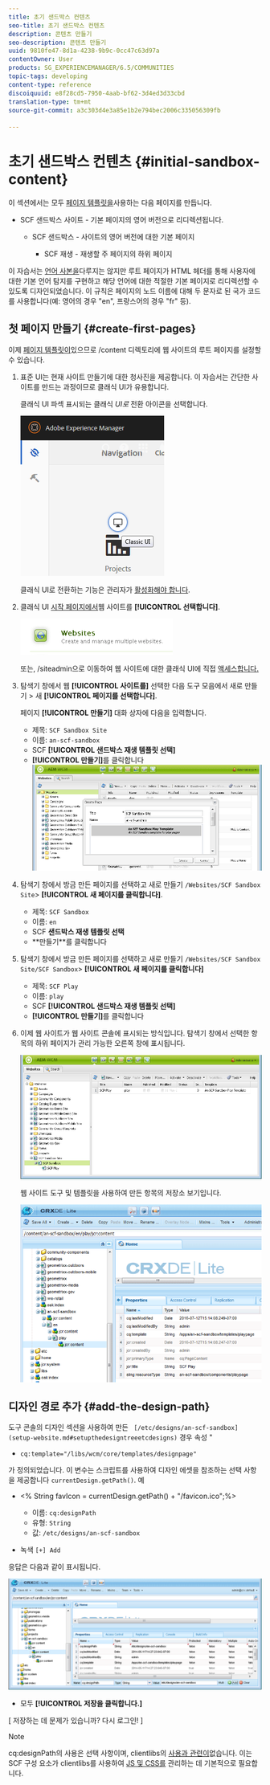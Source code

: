 ```yaml
---
title: 초기 샌드박스 컨텐츠
seo-title: 초기 샌드박스 컨텐츠
description: 콘텐츠 만들기
seo-description: 콘텐츠 만들기
uuid: 9810fe47-8d1a-4238-9b9c-0cc47c63d97a
contentOwner: User
products: SG_EXPERIENCEMANAGER/6.5/COMMUNITIES
topic-tags: developing
content-type: reference
discoiquuid: e8f28cd5-7950-4aab-bf62-3d4ed3d33cbd
translation-type: tm+mt
source-git-commit: a3c303d4e3a85e1b2e794bec2006c335056309fb

---
```



# 초기 샌드박스 컨텐츠 {#initial-sandbox-content}

이 섹션에서는 모두 [페이지 템플릿을](initial-app.md#createthepagetemplate)사용하는 다음 페이지를 만듭니다.

* SCF 샌드박스 사이트 - 기본 페이지의 영어 버전으로 리디렉션됩니다.

   * SCF 샌드박스 - 사이트의 영어 버전에 대한 기본 페이지

      * SCF 재생 - 재생할 주 페이지의 하위 페이지

이 자습서는 [언어 사본을](../../help/sites-administering/tc-prep.md)다루지는 않지만 루트 페이지가 HTML 헤더를 통해 사용자에 대한 기본 언어 탐지를 구현하고 해당 언어에 대한 적절한 기본 페이지로 리디렉션할 수 있도록 디자인되었습니다. 이 규칙은 페이지의 노드 이름에 대해 두 문자로 된 국가 코드를 사용합니다(예: 영어의 경우 &quot;en&quot;, 프랑스어의 경우 &quot;fr&quot; 등).

## 첫 페이지 만들기 {#create-first-pages}

이제 [페이지 템플릿이](initial-app.md#createthepagetemplate)있으므로 /content 디렉토리에 웹 사이트의 루트 페이지를 설정할 수 있습니다.

1. 표준 UI는 현재 사이트 만들기에 대한 청사진을 제공합니다. 이 자습서는 간단한 사이트를 만드는 과정이므로 클래식 UI가 유용합니다.

   클래식 UI 파섹 표시되는 클래식 *UI로* 전환 아이콘을 선택합니다.

   ![chlimage_1-36](assets/chlimage_1-36.png)

   클래식 UI로 전환하는 기능은 관리자가 [활성화해야 합니다](../../help/sites-administering/enable-classic-ui.md).

1. 클래식 UI [시작 페이지에서](http://localhost:4502/welcome.html)웹 사이트를 **[!UICONTROL 선택합니다]**.

   ![chlimage_1-37](assets/chlimage_1-37.png)

   또는, /siteadmin으로 이동하여 웹 사이트에 대한 클래식 UI에 직접 [액세스합니다.](http://localhost:4502/siteadmin)

1. 탐색기 창에서 웹 **[!UICONTROL 사이트를]** 선택한 다음 도구 모음에서 새로 만들기 > 새 **[!UICONTROL 페이지를 선택합니다]**.

   페이지 **[!UICONTROL 만들기]** 대화 상자에 다음을 입력합니다.

   * 제목: `SCF Sandbox Site`
   * 이름: `an-scf-sandbox`
   * SCF **[!UICONTROL 샌드박스 재생 템플릿 선택]**
   * **[!UICONTROL 만들기]**&#x200B;를 클릭합니다
   ![chlimage_1-38](assets/chlimage_1-38.png)

1. 탐색기 창에서 방금 만든 페이지를 선택하고 새로 만들기 `/Websites/SCF Sandbox Site`> **[!UICONTROL 새 페이지를 클릭합니다]**.

   * 제목: `SCF Sandbox`
   * 이름: `en`
   * SCF **샌드박스 재생 템플릿 선택&#x200B;**
   * **만들기&#x200B;**를 클릭합니다

1. 탐색기 창에서 방금 만든 페이지를 선택하고 새로 만들기 `/Websites/SCF Sandbox Site/SCF Sandbox`> **[!UICONTROL 새 페이지를 클릭합니다]**

   * 제목: `SCF Play`
   * 이름: `play`
   * SCF **[!UICONTROL 샌드박스 재생 템플릿 선택]**
   * **[!UICONTROL 만들기]**&#x200B;를 클릭합니다

1. 이제 웹 사이트가 웹 사이트 콘솔에 표시되는 방식입니다. 탐색기 창에서 선택한 항목의 하위 페이지가 관리 가능한 오른쪽 창에 표시됩니다.

   ![chlimage_1-39](assets/chlimage_1-39.png)

   웹 사이트 도구 및 템플릿을 사용하여 만든 항목의 저장소 보기입니다.

   ![chlimage_1-40](assets/chlimage_1-40.png)

## 디자인 경로 추가 {#add-the-design-path}

도구 콘솔의 디자인 섹션을 사용하여 만든 ` [/etc/designs/an-scf-sandbox](setup-website.md#setupthedesigntreeetcdesigns)` 경우 속성 &quot;

* `cq:template="/libs/wcm/core/templates/designpage"`

가 정의되었습니다. 이 변수는 스크립트를 사용하여 디자인 에셋을 참조하는 선택 사항을 제공합니다 `currentDesign.getPath()`. 예

* &lt;% String favIcon = currentDesign.getPath() + &quot;/favicon.ico&quot;;%>


   * 이름: `cq:designPath`
   * 유형: `String`
   * 값: `/etc/designs/an-scf-sandbox`

* 녹색 `[+] Add`

응답은 다음과 같이 표시됩니다.

![chlimage_1-41](assets/chlimage_1-41.png)

* 모두 **[!UICONTROL 저장을 클릭합니다.]**

[ 저장하는 데 문제가 있습니까? 다시 로그인! ]

>[!NOTE]
>
>cq:designPath의 사용은 선택 사항이며, clientlibs의 [사용과 관련이](develop-app.md#includeclientlibsintemplate)없습니다. 이는 SCF 구성 요소가 clientlibs를 사용하여 [JS 및 CSS를](client-customize.md#clientlibs-for-scf) 관리하는 데 기본적으로 필요합니다.

